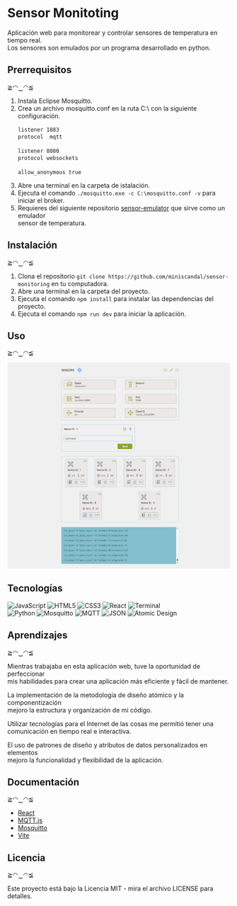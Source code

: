 # Sensor Monitoting

Aplicación web para monitorear y controlar sensores de temperatura en tiempo real.  
Los sensores son emulados por un programa desarrollado en python.

## Prerrequisitos

≧◠‿◠≦

1. Instala Eclipse Mosquitto.
2. Crea un archivo mosquitto.conf en la ruta C:\ con la siguiente configuración.
   ```
   listener 1883
   protocol  mqtt

   listener 8080
   protocol websockets

   allow_anonymous true
   ```
3. Abre una terminal en la carpeta de istalación.
4. Ejecuta el comando `./mosquitto.exe -c C:\mosquitto.conf -v` para  
   iniciar el broker.
5. Requieres del siguiente repositorio
   [sensor-emulator](https://github.com/miniscandal/temperature-sensor-emulator)
   que sirve como un emulador  
   sensor de temperatura.

## Instalación

≧◠‿◠≦

1. Clona el repositorio `git clone https://github.com/miniscandal/sensor-monitoring` en tu computadora.
2. Abre una terminal en la carpeta del proyecto.
3. Ejecuta el comando `npm install` para instalar las dependencias del proyecto.
4. Ejecuta el comando `npm run dev` para iniciar la aplicación.

## Uso

≧◠‿◠≦

<img src="./docs/picture/web-capture-01.jpeg" width="540">

## Tecnologías
![JavaScript](https://img.shields.io/badge/JavaScript-%23323330.svg?style=for-the-badge&logo=javascript&logoColor=%23F7DF1E)
![HTML5](https://img.shields.io/badge/HTML5-%23E34F26.svg?style=for-the-badge&logo=html5&logoColor=white)
![CSS3](https://img.shields.io/badge/CSS3-%231572B6.svg?style=for-the-badge&logo=css3&logoColor=white)
![React](https://img.shields.io/badge/React-%2361DAFB.svg?style=for-the-badge&logo=react&logoColor=black)
![Terminal](https://img.shields.io/badge/Terminal-%23474745.svg?style=for-the-badge)  
![Python](https://img.shields.io/badge/Python-%233776AB.svg?style=for-the-badge&logo=python&logoColor=white)
![Mosquitto](https://img.shields.io/badge/Mosquitto-%233C5280.svg?style=for-the-badge)
![MQTT](https://img.shields.io/badge/MQTT-%23007ACC.svg?style=for-the-badge&logo=MQTT&logoColor=white)
![JSON](https://img.shields.io/badge/JSON-%2348494a.svg?style=for-the-badge)
![Atomic Design](https://img.shields.io/badge/Atomic%20Design-red.svg?style=for-the-badge&logo=atomic-design&logoColor=white)

## Aprendizajes

≧◠‿◠≦

Mientras trabajaba en esta aplicación web, tuve la oportunidad de perfeccionar  
mis habilidades para crear una aplicación más eficiente y fácil de mantener.

La implementación de la metodología de diseño atómico y la componentización  
mejoro la estructura y organización de mi código.

Utilizar tecnologías para el Internet de las cosas me permitió tener una  
comunicación en tiempo real e interactiva.

El uso de patrones de diseño y atributos de datos personalizados en elementos  
mejoro la funcionalidad y flexibilidad de la aplicación.

## Documentación

≧◠‿◠≦

* [React](https://react.dev/)
* [MQTT.js](https://github.com/mqttjs/MQTT.js/)
* [Mosquitto](https://mosquitto.org/)
* [Vite](https://vitejs.dev/)

## Licencia

≧◠‿◠≦

Este proyecto está bajo la Licencia MIT - mira el archivo LICENSE para detalles.
